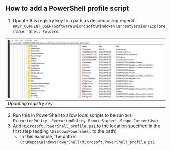 ## How to add a PowerShell profile script

1. Update this registry key to a path as desired using regedit: `HKEY_CURRENT_USER\Software\Microsoft\Windows\CurrentVersion\Explorer\User Shell Folders`

![](UpdateReg.png) |
------------ | 
_Updating registry key_ | 

2. Run this in PowerShell to allow local scripts to be run `Set-ExecutionPolicy -ExecutionPolicy RemoteSigned -Scope CurrentUser`
3. Add `Microsoft.PowerShell_profile.ps1` to the location specified in the first step (adding `\WindowsPowerShell` to the path)
   * In this example, the path is `D:\Repos\WindowsPowerShell\Microsoft.PowerShell_profile.ps1`
